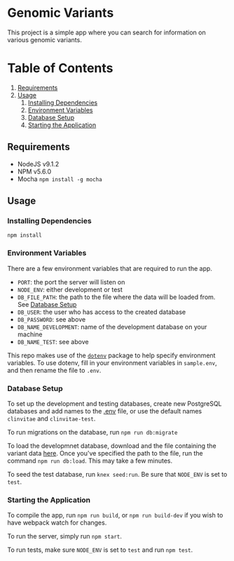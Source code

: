 # Genomic Variants

This project is a simple app where you can search for information on various genomic variants.

# Table of Contents

1. [Requirements](#requirements)
1. [Usage](#Usage)
   1. [Installing Dependencies](#installing-dependencies)
   1. [Environment Variables](#environment-variables)
   1. [Database Setup](#database-setup)
   1. [Starting the Application](#starting-the-application)

## Requirements

- NodeJS v9.1.2
- NPM v5.6.0
- Mocha `npm install -g mocha`

## Usage

### Installing Dependencies

`npm install`

### Environment Variables

There are a few environment variables that are required to run the app.

- `PORT`: the port the server will listen on
- `NODE_ENV`: either development or test
- `DB_FILE_PATH`: the path to the file where the data will be loaded from. See [Database Setup](#database-setup)
- `DB_USER`: the user who has access to the created database
- `DB_PASSWORD`: see above
- `DB_NAME_DEVELOPMENT`: name of the development database on your machine
- `DB_NAME_TEST`: see above


This repo makes use of the [`dotenv`](https://www.npmjs.com/package/dotenv) package to help specify environment variables. To use dotenv, fill in your environment variables in `sample.env`, and then rename the file to `.env`.

### Database Setup

To set up the development and testing databases, create new PostgreSQL databases and add names to the [.env](#environment-variables) file, or use the default names `clinvitae` and `clinvitae-test`.

To run migrations on the database, run `npm run db:migrate`

To load the developmnet database, download and the file containing the variant data [here](http://clinvitae.invitae.com/download). Once you've specified the path to the file, run the command `npm run db:load`. This may take a few minutes.

To seed the test database, run `knex seed:run`. Be sure that `NODE_ENV` is set to `test`.

### Starting the Application

To compile the app, run `npm run build`, or `npm run build-dev` if you wish to have webpack watch for changes.

To run the server, simply run `npm start`.

To run tests, make sure `NODE_ENV` is set to `test` and run `npm test`.
